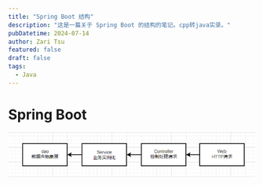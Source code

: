 ```yaml
---
title: "Spring Boot 结构"
description: "这是一篇关于 Spring Boot 的结构的笔记。cpp转java实录。"
pubDatetime: 2024-07-14
author: Zari Tsu
featured: false
draft: false
tags:
  - Java
---
```


# Spring Boot

![structure](../../assets/images/java-web.png)